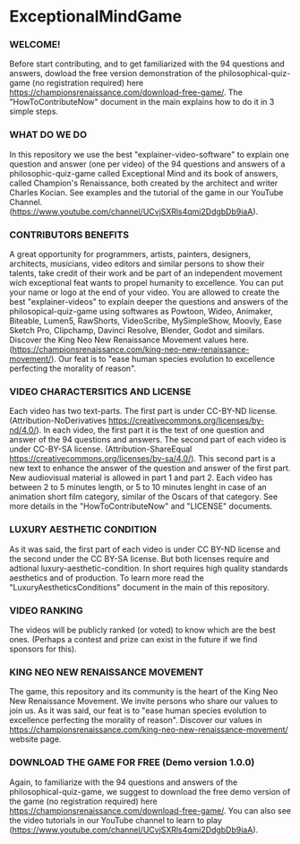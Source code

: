 # ExceptionalMindGame

### WELCOME! 

Before start contributing, and to get familiarized with the 94 questions and answers, dowload the free version demonstration of the philosophical-quiz-game (no registration required) here https://championsrenaissance.com/download-free-game/. The "HowToContributeNow" document in the main explains how to do it in 3 simple steps. 

### WHAT DO WE DO
In this repository we use the best "explainer-video-software" to explain one question and answer (one per video) of the 94 questions and answers of a philosophic-quiz-game called Exceptional Mind and its book of answers, called Champion's Renaissance, both created by the architect and writer Charles Kocian. See examples and the tutorial of the game in our YouTube Channel. (https://www.youtube.com/channel/UCvjSXRls4qmi2DdgbDb9iaA). 

### CONTRIBUTORS BENEFITS
A great opportunity for programmers, artists, painters, designers, architects, musicians, video editors and similar persons to show their talents, take credit of their work and be part of an independent movement wich exceptional feat wants to propel humanity to excellence. You can put your name or logo at the end of your video. You are allowed to create the best "explainer-videos" to explain deeper the questions and answers of the philosopical-quiz-game using softwares as Powtoon, Wideo, Animaker, Biteable, Lumen5, RawShorts, VideoScribe, MySimpleShow, Moovly, Ease Sketch Pro, Clipchamp, Davinci Resolve, Blender, Godot and similars. Discover the King Neo New Renaissance Movement values here. (https://championsrenaissance.com/king-neo-new-renaissance-movement/). 
Our feat is to "ease human species evolution to excellence perfecting the morality of reason".  

### VIDEO CHARACTERSITICS AND LICENSE
Each video has two text-parts. The first part is under CC-BY-ND license. (Attribution-NoDerivatives https://creativecommons.org/licenses/by-nd/4.0/). In each video, the first part it is the text of one question and answer of the 94 questions and answers. The second part of each video is under CC-BY-SA license. (Attribution-ShareEqual https://creativecommons.org/licenses/by-sa/4.0/). This second part is a new text to enhance the answer of the question and answer of the first part. New audiovisual material is allowed in part 1 and part 2. Each video has between 2 to 5 minutes length, or 5 to 10 minutes lenght in case of an animation short film category, similar of the Oscars of that category. See more details in the "HowToContributeNow" and "LICENSE" documents.

### LUXURY AESTHETIC CONDITION
As it was said, the first part of each video is under CC BY-ND license and the second under the CC BY-SA license. But both licenses require and adtional luxury-aesthetic-condition. In short requires high quality standards aesthetics and of production. To learn more read the "LuxuryAestheticsConditions" document in the main of this repository.

### VIDEO RANKING
The videos will be publicly ranked (or voted) to know which are the best ones. (Perhaps a contest and prize can exist in the future if we find sponsors for this). 

### KING NEO NEW RENAISSANCE MOVEMENT
The game, this repository and its community is the heart of the King Neo New Renaissance Movement. We invite persons who share our values to join us. As it was said, our feat is to "ease human species evolution to excellence perfecting the morality of reason". Discover our values in https://championsrenaissance.com/king-neo-new-renaissance-movement/ website page. 

### DOWNLOAD THE GAME FOR FREE (Demo version 1.0.0)
Again, to familiarize with the 94 questions and answers of the philosophical-quiz-game, we suggest to download the free demo version of the game (no registration required) here https://championsrenaissance.com/download-free-game/. You can also see the video tutorials in our YouTube channel to learn to play (https://www.youtube.com/channel/UCvjSXRls4qmi2DdgbDb9iaA). 
